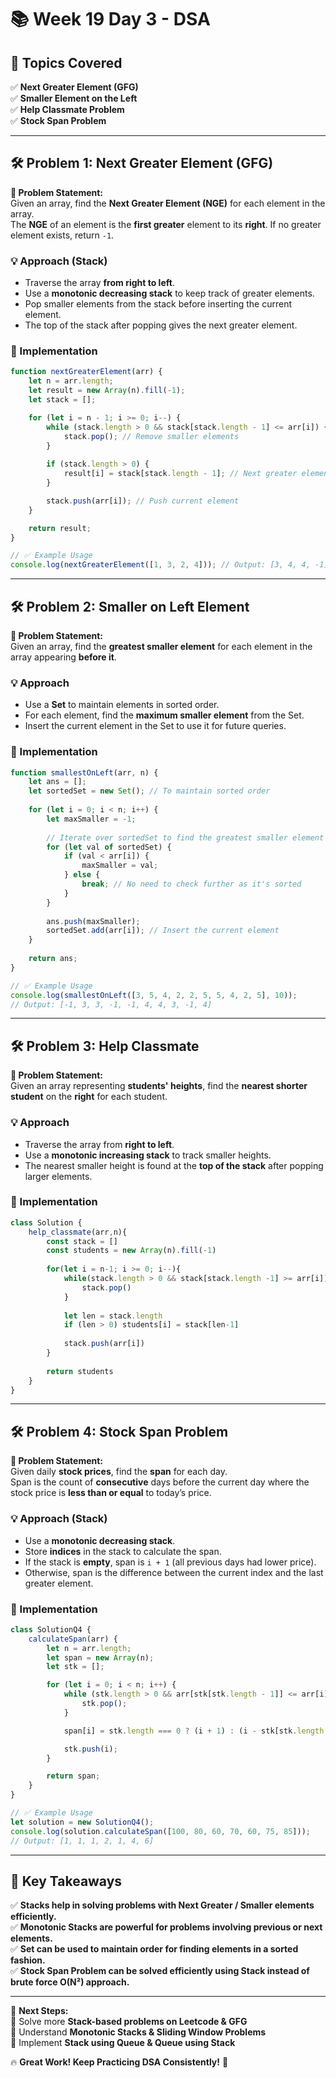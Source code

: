 
# 📚 **Week 19 Day 3 - DSA**
## 🚀 **Topics Covered**
✅ **Next Greater Element (GFG)**  
✅ **Smaller Element on the Left**  
✅ **Help Classmate Problem**  
✅ **Stock Span Problem**  

---

## **🛠️ Problem 1: Next Greater Element (GFG)**
**🔹 Problem Statement:**  
Given an array, find the **Next Greater Element (NGE)** for each element in the array.  
The **NGE** of an element is the **first greater** element to its **right**. If no greater element exists, return `-1`.  

### **💡 Approach (Stack)**
- Traverse the array **from right to left**.
- Use a **monotonic decreasing stack** to keep track of greater elements.
- Pop smaller elements from the stack before inserting the current element.
- The top of the stack after popping gives the next greater element.

### **🔢 Implementation**
```javascript
function nextGreaterElement(arr) {
    let n = arr.length;
    let result = new Array(n).fill(-1);
    let stack = [];

    for (let i = n - 1; i >= 0; i--) {
        while (stack.length > 0 && stack[stack.length - 1] <= arr[i]) {
            stack.pop(); // Remove smaller elements
        }
        
        if (stack.length > 0) {
            result[i] = stack[stack.length - 1]; // Next greater element
        }

        stack.push(arr[i]); // Push current element
    }

    return result;
}

// ✅ Example Usage
console.log(nextGreaterElement([1, 3, 2, 4])); // Output: [3, 4, 4, -1]
```

---

## **🛠️ Problem 2: Smaller on Left Element**
**🔹 Problem Statement:**  
Given an array, find the **greatest smaller element** for each element in the array appearing **before it**.

### **💡 Approach**
- Use a **Set** to maintain elements in sorted order.
- For each element, find the **maximum smaller element** from the Set.
- Insert the current element in the Set to use it for future queries.

### **🔢 Implementation**
```javascript
function smallestOnLeft(arr, n) {
    let ans = [];
    let sortedSet = new Set(); // To maintain sorted order
    
    for (let i = 0; i < n; i++) {
        let maxSmaller = -1;
        
        // Iterate over sortedSet to find the greatest smaller element
        for (let val of sortedSet) {
            if (val < arr[i]) {
                maxSmaller = val;
            } else {
                break; // No need to check further as it's sorted
            }
        }
        
        ans.push(maxSmaller);
        sortedSet.add(arr[i]); // Insert the current element
    }
    
    return ans;
}

// ✅ Example Usage
console.log(smallestOnLeft([3, 5, 4, 2, 2, 5, 5, 4, 2, 5], 10)); 
// Output: [-1, 3, 3, -1, -1, 4, 4, 3, -1, 4]
```

---

## **🛠️ Problem 3: Help Classmate**
**🔹 Problem Statement:**  
Given an array representing **students' heights**, find the **nearest shorter student** on the **right** for each student.  

### **💡 Approach**
- Traverse the array from **right to left**.
- Use a **monotonic increasing stack** to track smaller heights.
- The nearest smaller height is found at the **top of the stack** after popping larger elements.

### **🔢 Implementation**
```javascript
class Solution {
    help_classmate(arr,n){
        const stack = []
        const students = new Array(n).fill(-1)
 
        for(let i = n-1; i >= 0; i--){
            while(stack.length > 0 && stack[stack.length -1] >= arr[i]){
                stack.pop()
            }
            
            let len = stack.length
            if (len > 0) students[i] = stack[len-1]
            
            stack.push(arr[i])
        }
        
        return students
    }
}
```

---

## **🛠️ Problem 4: Stock Span Problem**
**🔹 Problem Statement:**  
Given daily **stock prices**, find the **span** for each day.  
Span is the count of **consecutive** days before the current day where the stock price is **less than or equal** to today’s price.

### **💡 Approach (Stack)**
- Use a **monotonic decreasing stack**.
- Store **indices** in the stack to calculate the span.
- If the stack is **empty**, span is `i + 1` (all previous days had lower price).
- Otherwise, span is the difference between the current index and the last greater element.

### **🔢 Implementation**
```javascript
class SolutionQ4 {
    calculateSpan(arr) {
        let n = arr.length;
        let span = new Array(n);
        let stk = [];

        for (let i = 0; i < n; i++) {
            while (stk.length > 0 && arr[stk[stk.length - 1]] <= arr[i]) {
                stk.pop();
            }

            span[i] = stk.length === 0 ? (i + 1) : (i - stk[stk.length - 1]);

            stk.push(i);
        }

        return span;
    }
}

// ✅ Example Usage
let solution = new SolutionQ4();
console.log(solution.calculateSpan([100, 80, 60, 70, 60, 75, 85])); 
// Output: [1, 1, 1, 2, 1, 4, 6]
```

---

## 🎯 **Key Takeaways**
✅ **Stacks help in solving problems with Next Greater / Smaller elements efficiently.**  
✅ **Monotonic Stacks are powerful for problems involving previous or next elements.**  
✅ **Set can be used to maintain order for finding elements in a sorted fashion.**  
✅ **Stock Span Problem can be solved efficiently using Stack instead of brute force O(N²) approach.**  

---

🎯 **Next Steps:**  
🚀 Solve more **Stack-based problems on Leetcode & GFG**  
🚀 Understand **Monotonic Stacks & Sliding Window Problems**  
🚀 Implement **Stack using Queue & Queue using Stack**  

🔥 **Great Work! Keep Practicing DSA Consistently!** 🚀